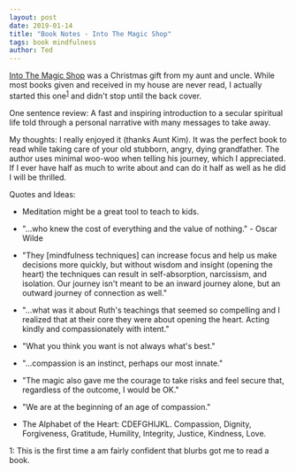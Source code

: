 ```yaml
---
layout: post
date: 2019-01-14
title: "Book Notes - Into The Magic Shop"
tags: book mindfulness
author: Ted
---
```

[Into The Magic Shop](https://www.amazon.com/Into-Magic-Shop-Neurosurgeons-Mysteries/dp/0399183647/ref=sr_1_1?ie=UTF8&qid=1547478936&sr=8-1&keywords=into+the+magic+shop+by+james+doty) was a Christmas gift from my aunt and uncle. While most books given and received in my house are never read, I actually started this one<sup>[1](#myfootnote1)</sup> and didn't stop until the back cover.

One sentence review: A fast and inspiring introduction to a secular spiritual life told through a personal narrative with many messages to take away.

My thoughts: I really enjoyed it (thanks Aunt Kim). It was the perfect book to read while taking care of your old stubborn, angry, dying grandfather. The author uses minimal woo-woo when telling his journey, which I appreciated. If I ever have half as much to write about and can do it half as well as he did I will be thrilled.

Quotes and Ideas:

- Meditation might be a great tool to teach to kids.

- "...who knew the cost of everything and the value of nothing." - Oscar Wilde

- "They [mindfulness techniques] can increase focus and help us make decisions more quickly, but without wisdom and insight (opening the heart) the techniques can result in self-absorption, narcissism, and isolation. Our journey isn't meant to be an inward journey alone, but an outward journey of connection as well."

- "...what was it about Ruth's teachings that seemed so compelling and I realized that at their core they were about opening the heart. Acting kindly and compassionately with intent."

- "What you think you want is not always what's best."

- "...compassion is an instinct, perhaps our most innate."

- "The magic also gave me the courage to take risks and feel secure that, regardless of the outcome, I would be OK."

- "We are at the beginning of an age of compassion."

- The Alphabet of the Heart: CDEFGHIJKL. Compassion, Dignity, Forgiveness, Gratitude, Humility, Integrity, Justice, Kindness, Love.

<a name="myfootnote1">1</a>: This is the first time a am fairly confident that blurbs got me to read a book.
